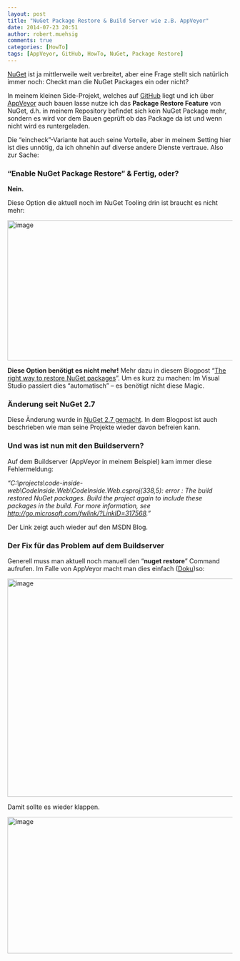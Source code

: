 ```yaml
---
layout: post
title: "NuGet Package Restore & Build Server wie z.B. AppVeyor"
date: 2014-07-23 20:51
author: robert.muehsig
comments: true
categories: [HowTo]
tags: [AppVeyor, GitHub, HowTo, NuGet, Package Restore]
---
```

<p><a href="https://www.nuget.org/">NuGet</a> ist ja mittlerweile weit verbreitet, aber eine Frage stellt sich natürlich immer noch: Checkt man die NuGet Packages ein oder nicht? </p> <p>In meinem kleinen Side-Projekt, welches auf <a href="https://github.com/code-inside/web">GitHub</a> liegt und ich über <a href="https://ci.appveyor.com/project/robertmuehsig/code-inside-web">AppVeyor</a> auch bauen lasse nutze ich das <strong>Package Restore Feature</strong> von NuGet, d.h. in meinem Repository befindet sich kein NuGet Package mehr, sondern es wird vor dem Bauen geprüft ob das Package da ist und wenn nicht wird es runtergeladen.</p> <p>Die “eincheck”-Variante hat auch seine Vorteile, aber in meinem Setting hier ist dies unnötig, da ich ohnehin auf diverse andere Dienste vertraue. Also zur Sache:</p> <h3>“Enable NuGet Package Restore” &amp; Fertig, oder?</h3> <p><strong>Nein.</strong></p> <p>Diese Option die aktuell noch im NuGet Tooling drin ist braucht es nicht mehr:</p> <p><a href="http://blog.codeinside.eu/wp-content/uploads/image2035.png"><img title="image" style="border-top: 0px; border-right: 0px; border-bottom: 0px; border-left: 0px; display: inline" border="0" alt="image" src="http://blog.codeinside.eu/wp-content/uploads/image_thumb1171.png" width="570" height="314"></a> </p> <p><strong>Diese Option benötigt es nicht mehr!</strong> Mehr dazu in diesem Blogpost “<a href="http://blog.davidebbo.com/2014/01/the-right-way-to-restore-nuget-packages.html">The right way to restore NuGet packages</a>”. Um es kurz zu machen: Im Visual Studio passiert dies “automatisch” – es benötigt nicht diese Magic.</p> <h3>Änderung seit NuGet 2.7</h3> <p>Diese Änderung wurde in <a href="http://blogs.msdn.com/b/dotnet/archive/2013/08/12/improved-package-restore.aspx">NuGet 2.7 gemacht</a>. In dem Blogpost ist auch beschrieben wie man seine Projekte wieder davon befreien kann.</p> <h3>Und was ist nun mit den Buildservern?</h3> <p>Auf dem Buildserver (AppVeyor in meinem Beispiel) kam immer diese Fehlermeldung:</p> <p><em>“C:\projects\code-inside-web\CodeInside.Web\CodeInside.Web.csproj(338,5): error : The build restored NuGet packages. Build the project again to include these packages in the build. For more information, see </em><a href="http://go.microsoft.com/fwlink/?LinkID=317568"><em>http://go.microsoft.com/fwlink/?LinkID=317568</em></a><em>.”</em></p> <p>Der Link zeigt auch wieder auf den MSDN Blog. </p> <h3>Der Fix für das Problem auf dem Buildserver</h3> <p>Generell muss man aktuell noch manuell den “<strong>nuget restore</strong>” Command aufrufen. Im Falle von AppVeyor macht man dies einfach (<a href="http://www.appveyor.com/docs/nuget#visual-studio-nuget-restore" title="Doku">Doku</a>)so:</p> <p><a href="http://blog.codeinside.eu/wp-content/uploads/image2036.png"><img title="image" style="border-top: 0px; border-right: 0px; border-bottom: 0px; border-left: 0px; display: inline" border="0" alt="image" src="http://blog.codeinside.eu/wp-content/uploads/image_thumb1172.png" width="570" height="489"></a> </p> <p>Damit sollte es wieder klappen.</p> <p><a href="http://blog.codeinside.eu/wp-content/uploads/image2037.png"><img title="image" style="border-top: 0px; border-right: 0px; border-bottom: 0px; border-left: 0px; display: inline" border="0" alt="image" src="http://blog.codeinside.eu/wp-content/uploads/image_thumb1173.png" width="570" height="306"></a></p>
